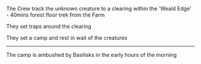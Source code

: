 
The Crew track the unknown creature to a clearing within the 'Weald Edge' - 40mins forest floor trek from the Farm

They set traps around the clearing

They set a camp and rest in wait of the creatures

---

The camp is ambushed by Basilisks in the early hours of the morning